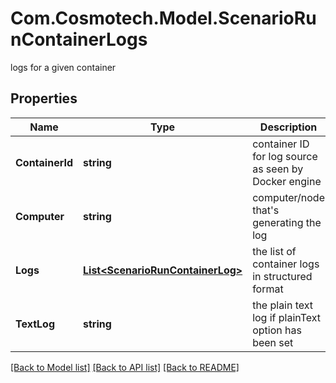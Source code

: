 # Com.Cosmotech.Model.ScenarioRunContainerLogs
logs for a given container

## Properties

Name | Type | Description | Notes
------------ | ------------- | ------------- | -------------
**ContainerId** | **string** | container ID for log source as seen by Docker engine | [optional] [readonly] 
**Computer** | **string** | computer/node that&#39;s generating the log | [optional] [readonly] 
**Logs** | [**List&lt;ScenarioRunContainerLog&gt;**](ScenarioRunContainerLog.md) | the list of container logs in structured format | [optional] [readonly] 
**TextLog** | **string** | the plain text log if plainText option has been set | [optional] 

[[Back to Model list]](../README.md#documentation-for-models) [[Back to API list]](../README.md#documentation-for-api-endpoints) [[Back to README]](../README.md)

